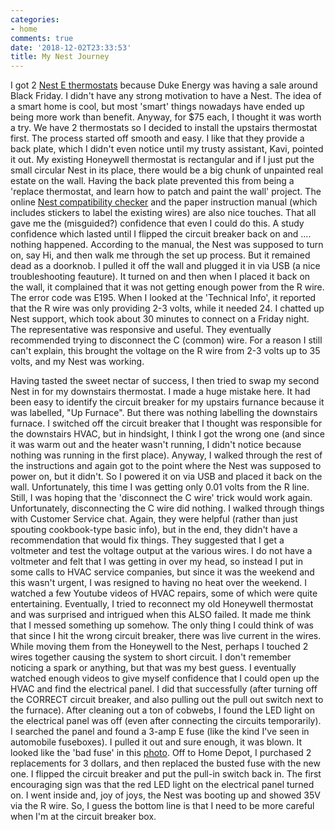 ```yaml
---
categories:
- home
comments: true
date: '2018-12-02T23:33:53'
title: My Nest Journey
---
```



I got 2 [Nest E thermostats](https://amzn.to/2zE10T1) because Duke Energy was having a sale around
Black Friday. I didn't have any strong motivation to have a Nest. The idea of a smart home is cool,
but most 'smart' things nowadays have ended up being more work than benefit. Anyway, for $75 each, I
thought it was worth a try. We have 2 thermostats so I decided to install the upstairs thermostat
first. The process started off smooth and easy. I like that they provide a back plate, which I
didn't even notice until my trusty assistant, Kavi, pointed it out. My existing Honeywell thermostat
is rectangular and if I just put the small circular Nest in its place, there would be a big chunk of
unpainted real estate on the wall. Having the back plate prevented this from being a 'replace
thermostat, and learn how to patch and paint the wall' project. The online 
[Nest compatibility checker](https://nest.com/support/article/How-to-tell-if-your-heating-and-cooling-system-will-work-with-the-Nest-Thermostat#works/?mode=guide)
and the paper instruction manual (which includes stickers to label the existing wires) are also nice
touches. That all gave me the (misguided?) confidence that even I could do this. A study confidence
which lasted until I flipped the circuit breaker back on and .... nothing happened. According to the
manual, the Nest was supposed to turn on, say Hi, and then walk me through the set up process. But
it remained dead as a doorknob. I pulled it off the wall and plugged it in via USB (a nice
troubleshooting feauture). It turned on and then when I placed it back on the wall, it complained
that it was not getting enough power from the R wire. The error code was E195. When I looked at the
'Technical Info', it reported that the R wire was only providing 2-3 volts, while it needed 24. I
chatted up Nest support, which took about 30 minutes to connect on a Friday night. The
representative was responsive and useful. They eventually recommended trying to disconnect the C
(common) wire. For a reason I still can't explain, this brought the voltage on the R wire from 2-3
volts up to 35 volts, and my Nest was working.

Having tasted the sweet nectar of success, I then tried to swap my second Nest in for my downstairs
thermostat. I made a huge mistake here. It had been easy to identify the circuit breaker for my
upstairs furnance because it was labelled, "Up Furnace". But there was nothing labelling the
downstairs furnace. I switched off the circuit breaker that I thought was responsible for the
downstairs HVAC, but in hindsight, I think I got the wrong one (and since it was warm out and the
heater wasn't running, I didn't notice because nothing was running in the first place). Anyway, I
walked through the rest of the instructions and again got to the point where the Nest was supposed
to power on, but it didn't. So I powered it on via USB and placed it back on the wall.
Unfortunately, this time I was getting only 0.01 volts from the R line. Still, I was hoping that the
'disconnect the C wire' trick would work again. Unfortunately, disconnecting the C wire did nothing.
I walked through things with Customer Service chat. Again, they were helpful (rather than just
spouting cookbook-type basic info), but in the end, they didn't have a recommendation that would fix
things. They suggested that I get a voltmeter and test the voltage output at the various wires. I do
not have a voltmeter and felt that I was getting in over my head, so instead I put in some calls to
HVAC service companies, but since it was the weekend and this wasn't urgent, I was resigned to
having no heat over the weekend. I watched a few Youtube videos of HVAC repairs, some of which were
quite entertaining. Eventually, I tried to reconnect my old Honeywell thermostat and was surprised
and intrigued when this ALSO failed. It made me think that I messed something up somehow. The only
thing I could think of was that since I hit the wrong circuit breaker, there was live current in the
wires. While moving them from the Honeywell to the Nest, perhaps I touched 2 wires together causing
the system to short circuit. I don't remember noticing a spark or anything, but that was my best
guess. I eventually watched enough videos to give myself confidence that I could open up the HVAC
and find the electrical panel. I did that successfully (after turning off the CORRECT circuit
breaker, and also pulling out the pull out switch next to the furnace). After cleaning out a ton of
cobwebs, I found the LED light on the electrical panel was off (even after connecting the circuits
temporarily). I searched the panel and found a 3-amp E fuse (like the kind I've seen in automobile
fuseboxes). I pulled it out and sure enough, it was blown. It looked like the 'bad fuse' in this
[photo](https://www.yourmechanic.com/article/how-to-check-fuses-by-rocco-lovetere). Off to Home
Depot, I purchased 2 replacements for 3 dollars, and then replaced the busted fuse with the new one.
I flipped the circuit breaker and put the pull-in switch back in. The first encouraging sign was
that the red LED light on the electrical panel turned on. I went inside and, joy of joys, the Nest
was booting up and showed 35V via the R wire. So, I guess the bottom line is that I need to be more
careful when I'm at the circuit breaker box.

